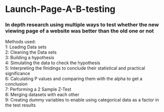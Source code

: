 # Launch-Page-A-B-testing
### In depth research using multiple ways to test whether the new viewing page of a website was better than the old one or not   
Methods used:  
1: Loading Data sets   
2: Cleaning the Data sets    
3: Building a hypothesis    
4: Simulating the data to check the hypothesis    
5: Interpreting the finidings to conclude their statistical and practical significance    
6: Calculating P values and comparing them with the alpha to get a conclusion    
7: Performing a 2 Sample Z-Test    
8: Merging datasets with each other    
9: Creating dummy variables to enable using categorical data as a factor in the test results   



